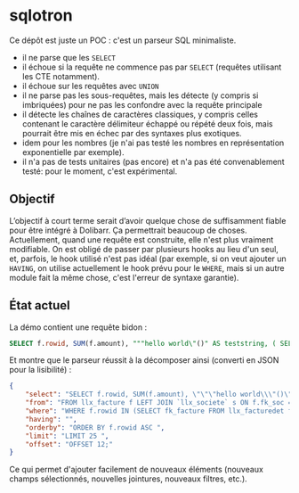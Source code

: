 # sqlotron

Ce dépôt est juste un POC : c'est un parseur SQL minimaliste.

- il ne parse que les `SELECT`
- il échoue si la requête ne commence pas par `SELECT` (requêtes utilisant les
  CTE notamment).
- il échoue sur les requêtes avec `UNION`
- il ne parse pas les sous-requêtes, mais les détecte (y compris si imbriquées)
  pour ne pas les confondre avec la requête principale
- il détecte les chaînes de caractères classiques, y compris celles contenant le
  caractère délimiteur échappé ou répété deux fois, mais pourrait être mis en
  échec par des syntaxes plus exotiques.
- idem pour les nombres (je n'ai pas testé les nombres en représentation
  exponentielle par exemple).
- il n'a pas de tests unitaires (pas encore) et n'a pas été convenablement testé:
  pour le moment, c'est expérimental.

## Objectif

L’objectif à court terme serait d’avoir quelque chose de suffisamment fiable pour
être intégré à Dolibarr. Ça permettrait beaucoup de choses. Actuellement, quand
une requête est construite, elle n'est plus vraiment modifiable. On est obligé de
passer par plusieurs hooks au lieu d'un seul, et, parfois, le hook utilisé n'est
pas idéal (par exemple, si on veut ajouter un `HAVING`, on utilise actuellement le
hook prévu pour le `WHERE`, mais si un autre module fait la même chose, c'est
l'erreur de syntaxe garantie).

## État actuel

La démo contient une requête bidon :

```SQL
SELECT f.rowid, SUM(f.amount), """hello world\"()" AS teststring, ( SELECT e.name FROM llx_entity e WHERE e.rowid = f.entity) AS entity_name FROM llx_facture f LEFT JOIN `llx_societe` s ON f.fk_soc = s.rowid WHERE f.rowid IN (SELECT fk_facture FROM llx_facturedet fdet WHERE fdet.total_ttc > 1000) AND 'tutu' == "tutu" ORDER BY f.rowid ASC LIMIT 25 OFFSET 12;
```

Et montre que le parseur réussit à la décomposer ainsi (converti en JSON pour la lisibilité) :
```json
{
    "select": "SELECT f.rowid, SUM(f.amount), \"\"\"hello world\\\"()\" AS teststring, ( SELECT e.name FROM llx_entity e WHERE e.rowid = f.entity) AS entity_name ",
    "from": "FROM llx_facture f LEFT JOIN `llx_societe` s ON f.fk_soc = s.rowid ",
    "where": "WHERE f.rowid IN (SELECT fk_facture FROM llx_facturedet fdet WHERE fdet.total_ttc > 1000) AND 'tutu' == \"tutu\" ",
    "having": "",
    "orderby": "ORDER BY f.rowid ASC ",
    "limit": "LIMIT 25 ",
    "offset": "OFFSET 12;"
}
```

Ce qui permet d'ajouter facilement de nouveaux éléments (nouveaux champs sélectionnés, nouvelles jointures, nouveaux filtres, etc.).



